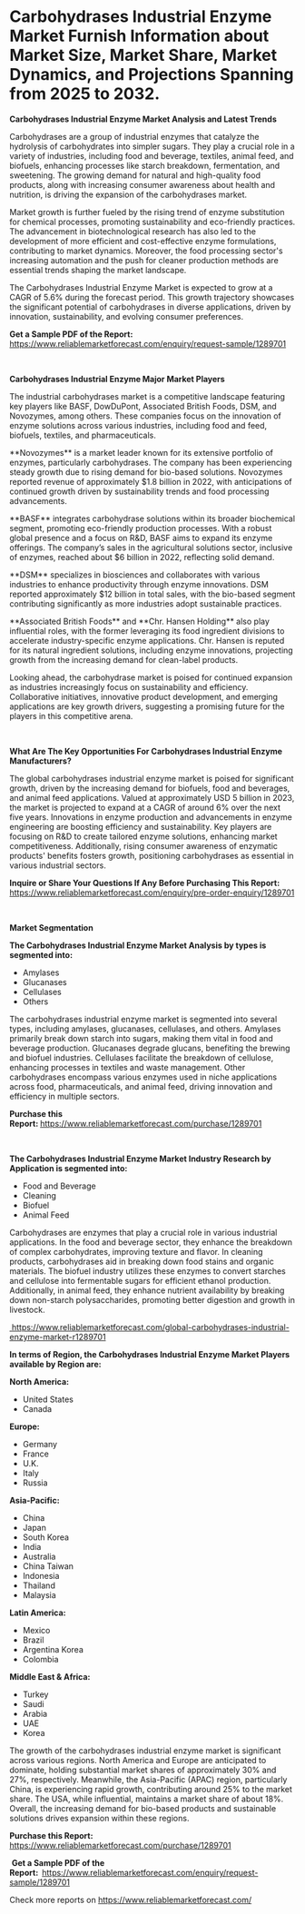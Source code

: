 <p><h1>Carbohydrases Industrial Enzyme Market Furnish Information about Market Size, Market Share, Market Dynamics, and Projections Spanning from 2025 to 2032.</h1></p><p><strong>Carbohydrases Industrial Enzyme Market Analysis and Latest Trends</strong></p>
<p><p>Carbohydrases are a group of industrial enzymes that catalyze the hydrolysis of carbohydrates into simpler sugars. They play a crucial role in a variety of industries, including food and beverage, textiles, animal feed, and biofuels, enhancing processes like starch breakdown, fermentation, and sweetening. The growing demand for natural and high-quality food products, along with increasing consumer awareness about health and nutrition, is driving the expansion of the carbohydrases market.</p><p>Market growth is further fueled by the rising trend of enzyme substitution for chemical processes, promoting sustainability and eco-friendly practices. The advancement in biotechnological research has also led to the development of more efficient and cost-effective enzyme formulations, contributing to market dynamics. Moreover, the food processing sector's increasing automation and the push for cleaner production methods are essential trends shaping the market landscape.</p><p>The Carbohydrases Industrial Enzyme Market is expected to grow at a CAGR of 5.6% during the forecast period. This growth trajectory showcases the significant potential of carbohydrases in diverse applications, driven by innovation, sustainability, and evolving consumer preferences.</p></p>
<p><strong>Get a Sample PDF of the Report:&nbsp;</strong> <a href="https://www.reliablemarketforecast.com/enquiry/request-sample/1289701?utm_campaign=3178&utm_medium=2&utm_source=Github&utm_content=ia&utm_term=29032025&utm_id=carbohydrases-industrial-enzyme">https://www.reliablemarketforecast.com/enquiry/request-sample/1289701</a></p>
<p>&nbsp;</p>
<p><strong>Carbohydrases Industrial Enzyme Major Market Players</strong></p>
<p><p>The industrial carbohydrases market is a competitive landscape featuring key players like BASF, DowDuPont, Associated British Foods, DSM, and Novozymes, among others. These companies focus on the innovation of enzyme solutions across various industries, including food and feed, biofuels, textiles, and pharmaceuticals.</p><p>**Novozymes** is a market leader known for its extensive portfolio of enzymes, particularly carbohydrases. The company has been experiencing steady growth due to rising demand for bio-based solutions. Novozymes reported revenue of approximately $1.8 billion in 2022, with anticipations of continued growth driven by sustainability trends and food processing advancements.</p><p>**BASF** integrates carbohydrase solutions within its broader biochemical segment, promoting eco-friendly production processes. With a robust global presence and a focus on R&D, BASF aims to expand its enzyme offerings. The company’s sales in the agricultural solutions sector, inclusive of enzymes, reached about $6 billion in 2022, reflecting solid demand.</p><p>**DSM** specializes in biosciences and collaborates with various industries to enhance productivity through enzyme innovations. DSM reported approximately $12 billion in total sales, with the bio-based segment contributing significantly as more industries adopt sustainable practices.</p><p>**Associated British Foods** and **Chr. Hansen Holding** also play influential roles, with the former leveraging its food ingredient divisions to accelerate industry-specific enzyme applications. Chr. Hansen is reputed for its natural ingredient solutions, including enzyme innovations, projecting growth from the increasing demand for clean-label products.</p><p>Looking ahead, the carbohydrase market is poised for continued expansion as industries increasingly focus on sustainability and efficiency. Collaborative initiatives, innovative product development, and emerging applications are key growth drivers, suggesting a promising future for the players in this competitive arena.</p></p>
<p>&nbsp;</p>
<p><strong>What Are The Key Opportunities For Carbohydrases Industrial Enzyme Manufacturers?</strong></p>
<p><p>The global carbohydrases industrial enzyme market is poised for significant growth, driven by the increasing demand for biofuels, food and beverages, and animal feed applications. Valued at approximately USD 5 billion in 2023, the market is projected to expand at a CAGR of around 6% over the next five years. Innovations in enzyme production and advancements in enzyme engineering are boosting efficiency and sustainability. Key players are focusing on R&D to create tailored enzyme solutions, enhancing market competitiveness. Additionally, rising consumer awareness of enzymatic products' benefits fosters growth, positioning carbohydrases as essential in various industrial sectors.</p></p>
<p><strong>Inquire or Share Your Questions If Any Before Purchasing This Report:</strong> <a href="https://www.reliablemarketforecast.com/enquiry/pre-order-enquiry/1289701?utm_campaign=3178&utm_medium=2&utm_source=Github&utm_content=ia&utm_term=29032025&utm_id=carbohydrases-industrial-enzyme">https://www.reliablemarketforecast.com/enquiry/pre-order-enquiry/1289701</a></p>
<p>&nbsp;</p>
<p><strong>Market Segmentation</strong></p>
<p><strong>The Carbohydrases Industrial Enzyme Market Analysis by types is segmented into:</strong></p>
<p><ul><li>Amylases</li><li>Glucanases</li><li>Cellulases</li><li>Others</li></ul></p>
<p><p>The carbohydrases industrial enzyme market is segmented into several types, including amylases, glucanases, cellulases, and others. Amylases primarily break down starch into sugars, making them vital in food and beverage production. Glucanases degrade glucans, benefiting the brewing and biofuel industries. Cellulases facilitate the breakdown of cellulose, enhancing processes in textiles and waste management. Other carbohydrases encompass various enzymes used in niche applications across food, pharmaceuticals, and animal feed, driving innovation and efficiency in multiple sectors.</p></p>
<p><strong>Purchase this Report:&nbsp;</strong><a href="https://www.reliablemarketforecast.com/purchase/1289701?utm_campaign=3178&utm_medium=2&utm_source=Github&utm_content=ia&utm_term=29032025&utm_id=carbohydrases-industrial-enzyme">https://www.reliablemarketforecast.com/purchase/1289701</a></p>
<p>&nbsp;</p>
<p><strong>The Carbohydrases Industrial Enzyme Market Industry Research by Application is segmented into:</strong></p>
<p><ul><li>Food and Beverage</li><li>Cleaning</li><li>Biofuel</li><li>Animal Feed</li></ul></p>
<p><p>Carbohydrases are enzymes that play a crucial role in various industrial applications. In the food and beverage sector, they enhance the breakdown of complex carbohydrates, improving texture and flavor. In cleaning products, carbohydrases aid in breaking down food stains and organic materials. The biofuel industry utilizes these enzymes to convert starches and cellulose into fermentable sugars for efficient ethanol production. Additionally, in animal feed, they enhance nutrient availability by breaking down non-starch polysaccharides, promoting better digestion and growth in livestock.</p></p>
<p><a href="https://www.reliablemarketforecast.com/global-carbohydrases-industrial-enzyme-market-r1289701?utm_campaign=3178&utm_medium=2&utm_source=Github&utm_content=ia&utm_term=29032025&utm_id=carbohydrases-industrial-enzyme">&nbsp;https://www.reliablemarketforecast.com/global-carbohydrases-industrial-enzyme-market-r1289701</a></p>
<p><strong>In terms of Region, the Carbohydrases Industrial Enzyme Market Players available by Region are:</strong></p>
<p>
    <p> <strong> North America: </strong>
        <ul>
            <li>United States</li>
            <li>Canada</li>
        </ul>
        </p> 
    <p> <strong> Europe: </strong>
        <ul>
            <li>Germany</li>
            <li>France</li>
            <li>U.K.</li>
            <li>Italy</li>
            <li>Russia</li>
        </ul>
        </p> 
    <p> <strong> Asia-Pacific: </strong>
        <ul>
            <li>China</li>
            <li>Japan</li>
            <li>South Korea</li>
            <li>India</li>
            <li>Australia</li>
            <li>China Taiwan</li>
            <li>Indonesia</li>
            <li>Thailand</li>
            <li>Malaysia</li>
        </ul>
        </p> 
    <p> <strong> Latin America: </strong>
        <ul>
            <li>Mexico</li>
            <li>Brazil</li>
            <li>Argentina Korea</li>
            <li>Colombia</li>
        </ul>
        </p> 
    <p> <strong> Middle East & Africa: </strong>
        <ul>
            <li>Turkey</li>
            <li>Saudi</li>
            <li>Arabia</li>
            <li>UAE</li>
            <li>Korea</li>
        </ul>
    </p>
    </p>
<p><p>The growth of the carbohydrases industrial enzyme market is significant across various regions. North America and Europe are anticipated to dominate, holding substantial market shares of approximately 30% and 27%, respectively. Meanwhile, the Asia-Pacific (APAC) region, particularly China, is experiencing rapid growth, contributing around 25% to the market share. The USA, while influential, maintains a market share of about 18%. Overall, the increasing demand for bio-based products and sustainable solutions drives expansion within these regions.</p></p>
<p><strong>Purchase this Report: </strong><a href="https://www.reliablemarketforecast.com/purchase/1289701?utm_campaign=3178&utm_medium=2&utm_source=Github&utm_content=ia&utm_term=29032025&utm_id=carbohydrases-industrial-enzyme">https://www.reliablemarketforecast.com/purchase/1289701</a></p>
<p>&nbsp;<strong>Get a Sample PDF of the Report:&nbsp;&nbsp;</strong><a href="https://www.reliablemarketforecast.com/enquiry/request-sample/1289701?utm_campaign=3178&utm_medium=2&utm_source=Github&utm_content=ia&utm_term=29032025&utm_id=carbohydrases-industrial-enzyme">https://www.reliablemarketforecast.com/enquiry/request-sample/1289701</a></p>
<p><strong></strong></p>
<p>Check more reports on <a href="https://www.reliablemarketforecast.com/?utm_campaign=3178&utm_medium=2&utm_source=Github&utm_content=ia&utm_term=29032025&utm_id=carbohydrases-industrial-enzyme">https://www.reliablemarketforecast.com/</a></p>